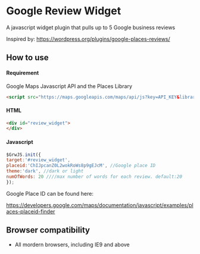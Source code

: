 # Google Review Widget

A javascript widget plugin that pulls up to 5 Google business reviews 

Inspired by: https://wordpress.org/plugins/google-places-reviews/

## How to use

#### Requirement

Google Maps Javascript API and the Places Library
```html
<script src="https://maps.googleapis.com/maps/api/js?key=API_KEY&libraries=places"></script>
```

#### HTML

```html
<div id="review_widget">
</div>
```

#### Javascript

```js
$GrwJS.init({
target:'#review_widget',
placeid:'ChIJpcanZ0L2wokRoWs8p9gEJcM', //Google place ID
theme:'dark', //dark or light
numOfWords: 20 ////max number of words for each review. default:20
});
```
Google Place ID can be found here: 

https://developers.google.com/maps/documentation/javascript/examples/places-placeid-finder

## Browser compatibility

- All mordern browsers, including IE9 and above

